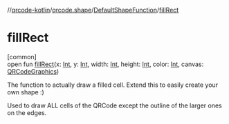 //[qrcode-kotlin](../../../index.md)/[qrcode.shape](../index.md)/[DefaultShapeFunction](index.md)/[fillRect](fill-rect.md)

# fillRect

[common]\
open fun [fillRect](fill-rect.md)(x: [Int](https://kotlinlang.org/api/latest/jvm/stdlib/kotlin-stdlib/kotlin/-int/index.html), y: [Int](https://kotlinlang.org/api/latest/jvm/stdlib/kotlin-stdlib/kotlin/-int/index.html), width: [Int](https://kotlinlang.org/api/latest/jvm/stdlib/kotlin-stdlib/kotlin/-int/index.html), height: [Int](https://kotlinlang.org/api/latest/jvm/stdlib/kotlin-stdlib/kotlin/-int/index.html), color: [Int](https://kotlinlang.org/api/latest/jvm/stdlib/kotlin-stdlib/kotlin/-int/index.html), canvas: [QRCodeGraphics](../../qrcode.render/-q-r-code-graphics/index.md))

The function to actually draw a filled cell. Extend this to easily create your own shape :)

Used to draw ALL cells of the QRCode except the outline of the larger ones on the edges.
